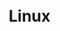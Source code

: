 ---
category: [Linux] #Category ID.
hue: var(--c-themeHueOrange) #Category hue. See note [1].
title: Linux #Category title.
description: Linux
---